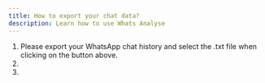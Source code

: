 ```yaml
---
title: How to export your chat data?
description: Learn how to use Whats Analyse
---
```


1. Please export your WhatsApp chat history and select the .txt file when clicking on the button above.
1.
1.
